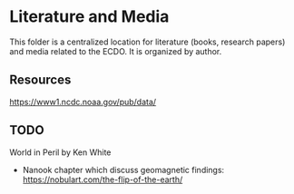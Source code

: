 # Literature and Media

This folder is a centralized location for literature (books, research papers) and media related to the ECDO. It is organized by author.

## Resources

https://www1.ncdc.noaa.gov/pub/data/

## TODO

World in Peril by Ken White
- Nanook chapter which discuss geomagnetic findings: https://nobulart.com/the-flip-of-the-earth/